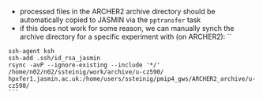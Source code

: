 - processed files in the ARCHER2 archive directory shou                                                                                                                                                                                                                                                                                                                                                                                                                                                                                                                  ld be                                                                                                                                                                                                                                                                                                                                                                                                                                                                                                                           automatically                                                                                                                                                                                                                                                                                                                                                                                                                                                                            copied to JASMIN via the `pptransfer` task
- if this does not work for some reason, we can manually synch the archive directory for a specific experiment with (on ARCHER2): ``
```
ssh-agent ksh
ssh-add .ssh/id_rsa_jasmin
rsync -avP --ignore-existing --include '*/' /home/n02/n02/ssteinig/work/archive/u-cz590/ hpxfer1.jasmin.ac.uk:/home/users/ssteinig/pmip4_gws/ARCHER2_archive/u-cz590/
```                                                                                                                                                                                                                                                                                                                                                                                                                                                                                                                                                                                                                                                                                                                                                                                                                                                                                                                                                                                                                                                                                                                                                                                                                                                                                                                                                                                                                                                                                                                                                                                                                                                                                                                                                                                                                                                                                                                                                                                                                                                                                                                                                                                                                                                                                                                                                                                                                                                                                                                                                                                                                                                                                                                                                                                                                                                                                                                                                                                                                                                                                                                                                                                                                                                                                                                                                                                                                                                                                                                                                                                                                                                                                                                                                                                                                                                                                                                                                                                                                                                                                                                                                                                                                                                                                                                                                                                                                                                                                                                                                                                                                                                                                                                                                                                                                                                                                                                                                                                                                                                                                                                                                                                                                                                                                                                                                                                                                                                                                     